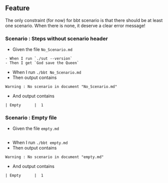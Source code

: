 ## Feature

The only constraint (for now) for bbt scenario is that there should be at least one scenario.
When there is none, it deserve a clear error message!

### Scenario : Steps without scenario header
- Given the file `No_Scenario.md`
~~~
- When I run `./sut --version`
- Then I get `God save the Queen`
~~~

- When I run `./bbt No_Scenario.md`
- Then output contains 
~~~
Warning : No scenario in document "No_Scenario.md"
~~~
- And output contains 
~~~
| Empty      |  1
~~~

### Scenario : Empty file
- Given the file `empty.md`
~~~
~~~

- When I run `./bbt empty.md`
- Then output contains 
~~~
Warning : No scenario in document "empty.md"
~~~
- And output contains 
~~~
| Empty      |  1
~~~

